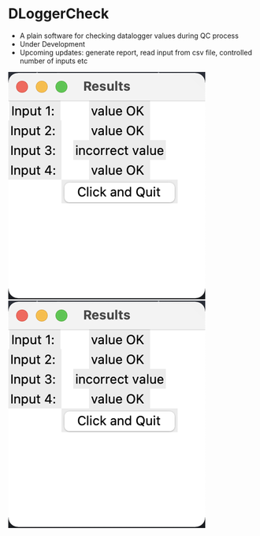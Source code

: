# DLoggerCheck

* A plain software for checking datalogger values during QC process
* Under Development
* Upcoming updates: generate report, read input from csv file, controlled number of inputs etc

![Main window](main.png)
![Result window](result.png)

```
